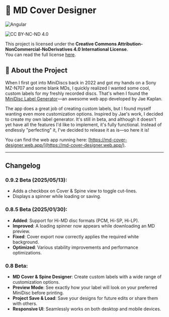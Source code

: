 # 💽 MD Cover Designer

![Angular](https://img.shields.io/badge/Angular-%23DD0031.svg?style=for-the-badge&logo=angular&logoColor=white)

![CC BY-NC-ND 4.0](https://licensebuttons.net/l/by-nc-nd/4.0/88x31.png)

This project is licensed under the **Creative Commons Attribution-NonCommercial-NoDerivatives 4.0 International License**.  
You can read the full license [here](LICENSE).

## 📌 About the Project

When I first got into MiniDiscs back in 2022 and got my hands on a Sony MZ-N707 and some blank MDs, I quickly realized I wanted some cool, custom labels for my freshly recorded discs.
That's when I found the [MiniDisc Label Generator](https://md-label.jkap.io/)—an awesome web app developed by Jae Kaplan.

The app does a great job of creating custom labels, but I found myself wanting even more customization options. Inspired by Jae's work, I decided to create my own label generator. It's still in beta, and although it doesn't yet have all the features I'd like to implement, it's fully functional. Instead of endlessly "perfecting" it, I've decided to release it as is—so here it is!

You can find the web app running here: [https://md-cover-designer.web.app/](https://md-cover-designer.web.app/).

---

## Changelog

### 0.9.2 Beta (2025/05/13):
  - Adds a checkbox on Cover & Spine view to toggle cut-lines.
  - Displays a spinner while loading or saving.

### 0.8.5 Beta (2025/01/30):
  - **Added**: Support for Hi-MD disc formats (PCM, Hi-SP, Hi-LP).
  - **Improved**: A loading spinner now appears while downloading an MD preview.
  - **Fixed**: Cover export now correctly applies the required white background.
  - **Optimized**: Various stability improvements and performance optimizations.

### 0.8 Beta:
  - **MD Cover & Spine Designer**: Create custom labels with a wide range of customization options.
  - **Preview Mode**: See exactly how your label will look on your preferred MiniDisc before printing.
  - **Project Save & Load**: Save your designs for future edits or share them with others.
  - **Responsive UI**: Seamlessly works on both desktop and mobile devices.
